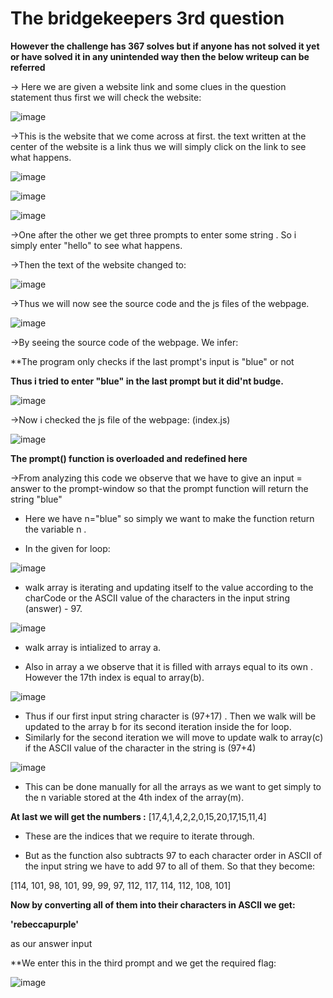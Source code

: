 # **The bridgekeepers 3rd question**

**However the challenge has 367 solves but if anyone has not solved it yet or have solved it in any unintended way then the below writeup can be referred**

-> Here we are given a website link and some clues in the question statement thus first we will check the website:

![image](https://github.com/it4ch1-007/CTF-writeups/assets/133276365/a600c6db-c3e0-4351-b7e5-74f911b07b14)


->This is the website that we come across at first. the text written at the center of the website is a link thus we will simply click on the link to see what happens.

![image](https://github.com/it4ch1-007/CTF-writeups/assets/133276365/24b31434-75d9-4eb4-811e-e692ee8680ee)


![image](https://github.com/it4ch1-007/CTF-writeups/assets/133276365/d9667134-f748-49cf-9db9-745893047f7a)


![image](https://github.com/it4ch1-007/CTF-writeups/assets/133276365/4d68e694-c45b-43b2-a11d-0fd098991f36)



->One after the other we get three prompts to enter some string . So i simply enter "hello" to see what happens.

->Then the text of the website changed to:

![image](https://github.com/it4ch1-007/CTF-writeups/assets/133276365/c71b9688-22fa-4e26-81ad-e0bbb0853a9f)


->Thus we will now see the source code and the js files of the webpage.

![image](https://github.com/it4ch1-007/CTF-writeups/assets/133276365/f717c75d-39b0-46ba-9097-1b8dc3496845)


->By seeing the source code of the webpage. We infer:

**The program only checks if the last prompt's input is "blue" or not 

**Thus i tried to enter "blue" in the last prompt but it did'nt budge.**

![image](https://github.com/it4ch1-007/CTF-writeups/assets/133276365/cfaedab9-a818-4bb9-8c5a-3d248e188653)


->Now i checked the js file of the webpage: (index.js)

![image](https://github.com/it4ch1-007/CTF-writeups/assets/133276365/0c0f876a-57e0-4085-862d-933fb54cd723)


**The prompt() function is overloaded and redefined here**

->From analyzing this code we observe that we have to give an input = answer to the prompt-window so that the prompt function will return the string "blue"

- Here we have n="blue" so simply we want to make the function return the variable n .

- In the given for loop:

![image](https://github.com/it4ch1-007/CTF-writeups/assets/133276365/747f82bd-f110-4e57-a601-7785181e40ff)


- walk array is iterating and updating itself to the value according to the charCode or the ASCII value of the characters in the input string (answer) - 97.

![image](https://github.com/it4ch1-007/CTF-writeups/assets/133276365/4652d4b6-965b-439e-a18a-c672ff076379)


- walk array is intialized to array a.

- Also in array a we observe that it is filled with arrays equal to its own . However the 17th index is equal to array(b).

![image](https://github.com/it4ch1-007/CTF-writeups/assets/133276365/6bc52383-bdbb-468c-891b-5f67a182018b)


- Thus if our first input string character is (97+17) . Then we walk will be updated to the array b for its second iteration inside the for loop.
 - Similarly for the second iteration we will move to update walk to array(c) if the ASCII value of the character in the string is (97+4)

![image](https://github.com/it4ch1-007/CTF-writeups/assets/133276365/4d68e694-c45b-43b2-a11d-0fd098991f36)


- This can be done manually for all the arrays as we want to get simply to the n variable stored at the 4th index of the array(m).

**At last we will get the numbers :**
[17,4,1,4,2,2,0,15,20,17,15,11,4]

- These are the indices that we require to iterate through.

- But as the function also subtracts 97 to each character order in ASCII of the input string we have to add 97 to all of them. So that they become:

[114, 101, 98, 101, 99, 99, 97, 112, 117, 114, 112, 108, 101]

**Now by converting all of them into their characters in ASCII we get:**

**'rebeccapurple'** 

as our answer input

**We enter this in the third prompt and we get the required flag:

![image](https://github.com/it4ch1-007/CTF-writeups/assets/133276365/b5a0323f-15e1-4c77-b636-14b87039e55c)
